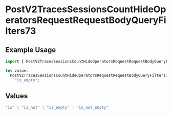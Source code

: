 # PostV2TracesSessionsCountHideOperatorsRequestRequestBodyQueryFilters73

## Example Usage

```typescript
import { PostV2TracesSessionsCountHideOperatorsRequestRequestBodyQueryFilters73 } from "@orq-ai/node/models/operations";

let value:
  PostV2TracesSessionsCountHideOperatorsRequestRequestBodyQueryFilters73 =
    "is_empty";
```

## Values

```typescript
"is" | "is_not" | "is_empty" | "is_not_empty"
```
